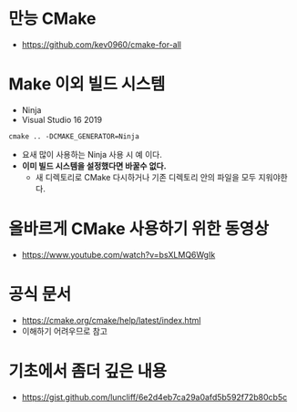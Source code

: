 # 만능 CMake
- https://github.com/kev0960/cmake-for-all

# Make 이외 빌드 시스템
- Ninja
- Visual Studio 16 2019
```shell
cmake .. -DCMAKE_GENERATOR=Ninja
```
- 요새 많이 사용하는 Ninja 사용 시 예 이다.
- **이미 빌드 시스템을 설정했다면 바꿀수 없다.**
  - 새 디렉토리로 CMake 다시하거나 기존 디렉토리 안의 파일을 모두 지워야한다.

# 올바르게 CMake 사용하기 위한 동영상
- https://www.youtube.com/watch?v=bsXLMQ6WgIk

# 공식 문서
- https://cmake.org/cmake/help/latest/index.html
- 이해하기 어려우므로 참고

# 기초에서 좀더 깊은 내용
- https://gist.github.com/luncliff/6e2d4eb7ca29a0afd5b592f72b80cb5c